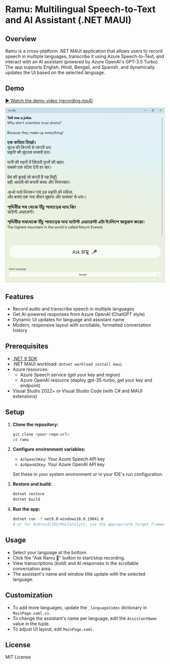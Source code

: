 # Ramu: Multilingual Speech-to-Text and AI Assistant (.NET MAUI)

## Overview
Ramu is a cross-platform .NET MAUI application that allows users to record speech in multiple languages, transcribe it using Azure Speech-to-Text, and interact with an AI assistant (powered by Azure OpenAI's GPT-3.5 Turbo). The app supports English, Hindi, Bengali, and Spanish, and dynamically updates the UI based on the selected language.

## Demo

[▶️ Watch the demo video (recording.mp4)](./recording.mp4)

<img src="./Screenshot.png" alt="Ramu App Screenshot" width="750"/>

## Features
- Record audio and transcribe speech in multiple languages
- Get AI-powered responses from Azure OpenAI (ChatGPT style)
- Dynamic UI updates for language and assistant name
- Modern, responsive layout with scrollable, formatted conversation history

## Prerequisites
- [.NET 9 SDK](https://dotnet.microsoft.com/en-us/download/dotnet/9.0)
- .NET MAUI workload: `dotnet workload install maui`
- Azure resources:
  - Azure Speech service (get your key and region)
  - Azure OpenAI resource (deploy gpt-35-turbo, get your key and endpoint)
- Visual Studio 2022+ or Visual Studio Code (with C# and MAUI extensions)

## Setup
1. **Clone the repository:**
   ```sh
   git clone <your-repo-url>
   cd ramu
   ```
2. **Configure environment variables:**
   - `AzSpeechKey`: Your Azure Speech API key
   - `AzOpenAIKey`: Your Azure OpenAI API key

   Set these in your system environment or in your IDE's run configuration.

3. **Restore and build:**
   ```sh
   dotnet restore
   dotnet build
   ```

4. **Run the app:**
   ```sh
   dotnet run -f net9.0-windows10.0.19041.0
   # or for Android/iOS/MacCatalyst, use the appropriate target framework
   ```

## Usage
- Select your language at the bottom.
- Click the "Ask Ramu 🎤" button to start/stop recording.
- View transcriptions (bold) and AI responses in the scrollable conversation area.
- The assistant's name and window title update with the selected language.

## Customization
- To add more languages, update the `_languageCodes` dictionary in `MainPage.xaml.cs`.
- To change the assistant's name per language, edit the `AssistantName` value in the tuple.
- To adjust UI layout, edit `MainPage.xaml`.

## License
MIT License
